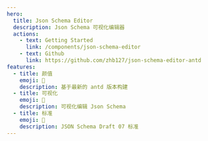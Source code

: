 ```yaml
---
hero:
  title: Json Schema Editor
  description: Json Schema 可视化编辑器
  actions:
    - text: Getting Started
      link: /components/json-schema-editor
    - text: Github
      link: https://github.com/zhb127/json-schema-editor-antd
features:
  - title: 颜值
    emoji: 💎
    description: 基于最新的 antd 版本构建
  - title: 可视化
    emoji: 🧐
    description: 可视化编辑 Json Schema
  - title: 标准
    emoji: 🚀
    description: JSON Schema Draft 07 标准
---
```

